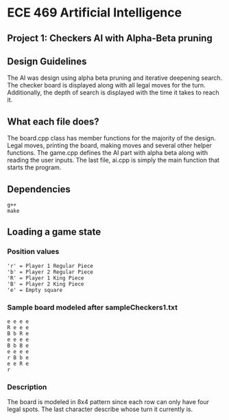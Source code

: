 # ECE 469 Artificial Intelligence

## Project 1: Checkers AI with Alpha-Beta pruning

## Design Guidelines
The AI was design using alpha beta pruning and iterative deepening search. The checker board is displayed along with all legal moves for the turn. Additionally, the depth of search is displayed with the time it takes to reach it.

## What each file does?
The board.cpp class has member functions for the majority of the design. Legal moves, printing the board, making moves and several other helper functions. The game.cpp defines the AI part with alpha beta along with reading the user inputs. The last file, ai.cpp is simply the main function that starts the program.

## Dependencies
```
g++
make
```
## Loading a game state

### Position values

```
'r' = Player 1 Regular Piece
'b' = Player 2 Regular Piece
'R' = Player 1 King Piece
'B' = Player 2 King Piece
'e' = Empty square
```
### Sample board modeled after sampleCheckers1.txt

```
e e e e
R e e e
B b R e
e e e e
B b B e
e e e e
r B b e
e e R e
r
```
### Description
The board is modeled in 8x4 pattern since each row can only have four legal spots. The last character describe whose turn it currently is.

